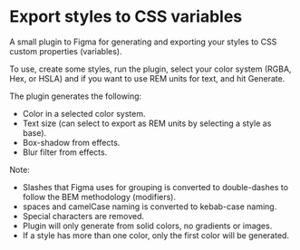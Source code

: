 # Export styles to CSS variables

A small plugin to Figma for generating and exporting your styles to CSS custom properties (variables).

To use, create some styles, run the plugin, select your color system (RGBA, Hex, or HSLA) and if you want to use REM units for text, and hit Generate.

The plugin generates the following:
- Color in a selected color system.
- Text size (can select to export as REM units by selecting a style as base).
- Box-shadow from effects.
- Blur filter from effects.

Note:
- Slashes that Figma uses for grouping is converted to double-dashes to follow the BEM methodology (modifiers).
- spaces and camelCase naming is converted to kebab-case naming.
- Special characters are removed.
- Plugin will only generate from solid colors, no gradients or images.
- If a style has more than one color, only the first color will be generated.
